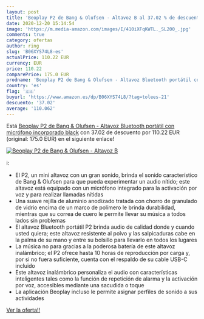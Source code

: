 ```yaml
---
layout: post
title: 'Beoplay P2 de Bang & Olufsen - Altavoz B al 37.02 % de descuento'
date: 2020-12-20 15:14:54
image: 'https://m.media-amazon.com/images/I/410iXFqKWTL._SL200_.jpg'
comments: true
category: ofertas
author: ring
slug: 'B06XYS74L8-es'
actualPrice: 110.22 EUR
currency: EUR
price: 110.22
comparePrice: 175.0 EUR
prodname: 'Beoplay P2 de Bang & Olufsen - Altavoz Bluetooth portátil con micrófono incorporado  black'
country: 'es'
flag: '🇪🇸'
buyurl: 'https://www.amazon.es/dp/B06XYS74L8/?tag=tolees-21'
descuento: '37.02'
average: '110.062'
---
```


Está [Beoplay P2 de Bang & Olufsen - Altavoz Bluetooth portátil con micrófono incorporado  black](https://www.amazon.es/dp/B06XYS74L8/?tag=tolees-21) con 37.02 de descuento por 110.22 EUR (original: 175.0 EUR) en el siguiente enlace!

[![Beoplay P2 de Bang & Olufsen - Altavoz B](https://m.media-amazon.com/images/I/410iXFqKWTL._SL200_.jpg)](https://www.amazon.es/dp/B06XYS74L8/?tag=tolees-21)

ℹ️:

- El P2, un mini altavoz con un gran sonido, brinda el sonido característico de Bang & Olufsen para que pueda experimentar un audio nítido; este altavoz está equipado con un micrófono integrado para la activación por voz y para realizar llamadas nítidas
- Una suave rejilla de aluminio anodizado tratada con chorro de granulado de vidrio encima de un marco de polímero le brinda durabilidad, mientras que su correa de cuero le permite llevar su música a todos lados sin problemas
- El altavoz Bluetooth portátil P2 brinda audio de calidad donde y cuando usted quiera; este altavoz resistente al polvo y las salpicaduras cabe en la palma de su mano y entre su bolsillo para llevarlo en todos los lugares
- La música no para gracias a la poderosa batería de este altavoz inalámbrico; el P2 ofrece hasta 10 horas de reproducción por carga y, por si no fuera suficiente, cuenta con el respaldo de su cable USB-C incluido
- Este altavoz inalámbrico personaliza el audio con características inteligentes tales como la función de repetición de alarma y la activación por voz, accesibles mediante una sacudida o toque
- La aplicación Beoplay incluso le permite asignar perfiles de sonido a sus actividades

[Ver la oferta!!](https://www.amazon.es/dp/B06XYS74L8/?tag=tolees-21)
